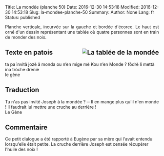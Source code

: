 Title: La mondée (planche 50)
Date: 2016-12-30 14:53:18
Modified: 2016-12-30 14:53:18
Slug: la-mondee-planche-50
Summary: 
Author: None
Lang: fr
Status: published

<p style="text-align:justify;">Planche verticale, incurvée sur la gauche et bordée d'écorce. Le haut est orné d'un dessin représentant une tablée où quatre personnes sont en train de monder des noix.</p><img style="float: left;" alt="" src="{static}/images/planche_50-2.png">

## Texte en patois<img style="float: right;" alt="La tablée de la mondée" src="{static}/images/planche_50_dessin-2.png">
ta pa ìnvitâ jozè â monda ou n’en mige mè Kou n’en Monde ? fôdrè li mettà ina trôche  dreniè   
   le  gène

## Traduction
Tu n'as pas invité Joseph à la mondée ?
─   Il en mange plus qu'il n'en monde ! Il faudrait lui mettre une cruche au derrière !    
  Le Gène

## Commentaire
Ce petit dialogue a été rapporté à Eugène par sa mère qui l'avait entendu lorsqu'elle était petite. La cruche derrière Joseph est censée récupérer l'huile des noix !

